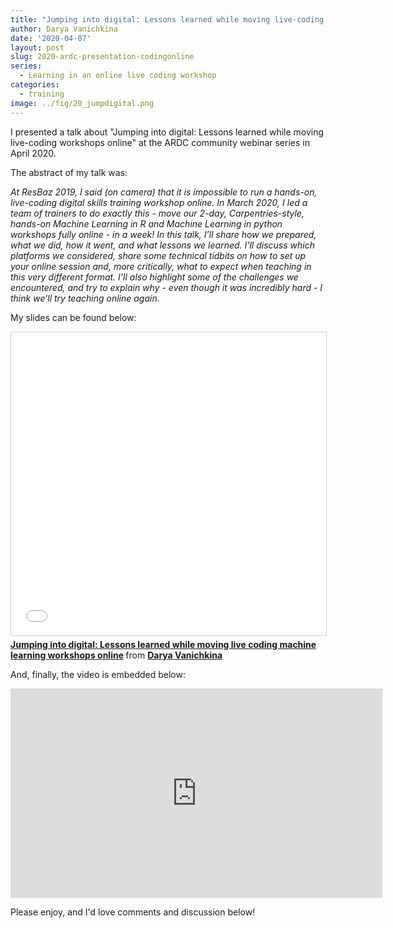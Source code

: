 ```yaml
---
title: "Jumping into digital: Lessons learned while moving live-coding workshops online"
author: Darya Vanichkina
date: '2020-04-07'
layout: post
slug: 2020-ardc-presentation-codingonline
series:
  - Learning in an online live coding workshop
categories:
  - training
image: ../fig/20_jumpdigital.png
---
```


I presented a talk about "Jumping into digital: Lessons learned while moving live-coding workshops online" at the ARDC community webinar series in April 2020. 

The abstract of my talk was:

*At ResBaz 2019, I said (on camera) that it is impossible to run a hands-on, live-coding digital skills training workshop online. In March 2020, I led a team of trainers to do exactly this - move our 2-day, Carpentries-style, hands-on Machine Learning in R and Machine Learning in python workshops fully online - in a week! In this talk, I’ll share how we prepared, what we did, how it went, and what lessons we learned. I’ll discuss which platforms we considered, share some technical tidbits on how to set up your online session and, more critically, what to expect when teaching in this very different format. I’ll also highlight some of the challenges we encountered, and try to explain why - even though it was incredibly hard - I think we’ll try teaching online again.*


My slides can be found below:

<iframe src="//www.slideshare.net/slideshow/embed_code/key/hhJbHFBL457YhI" width="595" height="485" frameborder="0" marginwidth="0" marginheight="0" scrolling="no" style="border:1px solid #CCC; border-width:1px; margin-bottom:5px; max-width: 100%;" allowfullscreen> </iframe> <div style="margin-bottom:5px"> <strong> <a href="//www.slideshare.net/DaryaVanichkina1/jumping-into-digital-lessons-learned-while-moving-live-coding-machine-learning-workshops-online" title="Jumping into digital: Lessons learned while moving live coding machine learning workshops online" target="_blank">Jumping into digital: Lessons learned while moving live coding machine learning workshops online</a> </strong> from <strong><a href="https://www.slideshare.net/DaryaVanichkina1" target="_blank">Darya Vanichkina</a></strong> </div>

And, finally, the video is embedded below:

<iframe width="595" height="335" src="https://www.youtube.com/embed/w0DHye2M1IM" frameborder="0" allow="accelerometer; autoplay; encrypted-media; gyroscope; picture-in-picture" allowfullscreen></iframe>

Please enjoy, and I'd love comments and discussion below!